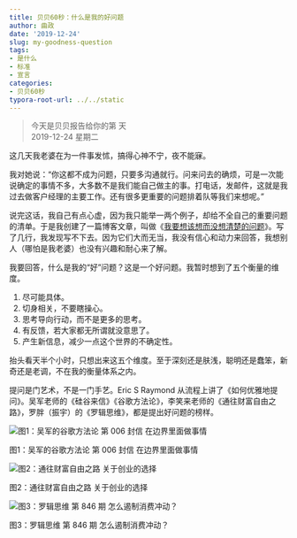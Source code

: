 ```yaml
---
title: 贝贝60秒：什么是我的好问题
author: 曲政
date: '2019-12-24'
slug: my-goodness-question
tags:
- 是什么
- 标准
- 宣言
categories:
- 贝贝60秒
typora-root-url: ../../static
---
```

> 今天是贝贝报告给你的第  天   
> 2019-12-24 星期二 

这几天我老婆在为一件事发怵，搞得心神不宁，夜不能寐。

我对她说：“你这都不成为问题，只要多沟通就行。问来问去的确烦，可是一次能说确定的事情不多，大多数不是我们能自己做主的事。打电话，发邮件，这就是我过去做客户经理的主要工作。还有很多更重要的问题排着队等我们来想呢。”

说完这话，我自己有点心虚，因为我只能举一两个例子，却给不全自己的重要问题的清单。于是我创建了一篇博客文章，叫做《[我要想该想而没想清楚的问题](/cn/2019/12/my-own-questions/)》。写了几行，我发现写不下去。因为它们大而无当，我没有信心和动力来回答，我想别人（哪怕是我老婆）也没有兴趣和耐心来了解。

我要回答，什么是我的“好”问题？这是一个好问题。我暂时想到了五个衡量的维度。

1.  尽可能具体。
2.  切身相关，不要瞎操心。
3.  思考导向行动，而不是更多的思考。
4.  有反馈，若大家都无所谓就没意思了。
5.  产生新信息，减少一点这个世界的不确定性。

抬头看天半个小时，只想出来这五个维度。至于深刻还是肤浅，聪明还是蠢笨，新奇还是老调，不在我的衡量体系之内。

提问是门艺术，不是一门手艺。Eric S Raymond 从流程上讲了《如何优雅地提问》。吴军老师的《硅谷来信》《谷歌方法论》，李笑来老师的《通往财富自由之路》，罗胖（振宇）的《罗辑思维》，都是提出好问题的榜样。

![图1：吴军的谷歌方法论 第 006 封信 在边界里面做事情](/images/2019-12-24-%E8%B4%9D%E8%B4%9D60%E7%A7%92%EF%BC%9A%E4%BB%80%E4%B9%88%E6%98%AF%E6%88%91%E7%9A%84%E5%A5%BD%E9%97%AE%E9%A2%98//image-20191226152303645.png)

图1：吴军的谷歌方法论 第 006 封信 在边界里面做事情    

![图2：通往财富自由之路 关于创业的选择](/images/2019-12-24-%E8%B4%9D%E8%B4%9D60%E7%A7%92%EF%BC%9A%E4%BB%80%E4%B9%88%E6%98%AF%E6%88%91%E7%9A%84%E5%A5%BD%E9%97%AE%E9%A2%98//image-20191226152319401.png)

图2：通往财富自由之路 关于创业的选择

![图3：罗辑思维 第 846 期 怎么遏制消费冲动？](/images/2019-12-24-%E8%B4%9D%E8%B4%9D60%E7%A7%92%EF%BC%9A%E4%BB%80%E4%B9%88%E6%98%AF%E6%88%91%E7%9A%84%E5%A5%BD%E9%97%AE%E9%A2%98//image-20191226152717939.png)

图3：罗辑思维 第 846 期 怎么遏制消费冲动？